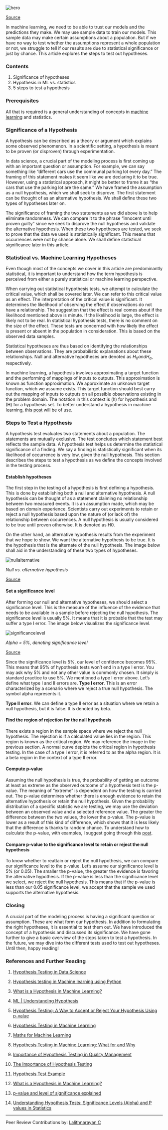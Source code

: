 
![hero](/engineering-education/hypothesis/hero.jpg)

[Source](https://images.unsplash.com/photo-1566314737379-76aaeadb0511?ixid=MXwxMjA3fDB8MHxwaG90by1wYWdlfHx8fGVufDB8fHw%3D&ixlib=rb-1.2.1&auto=format&fit=crop&w=653&q=80)

In machine learning, we need to be able to trust our models and the predictions they make. We may use sample data to train our models. This sample data may make certain assumptions about a population. But if we have no way to test whether the assumptions represent a whole population or not, we struggle to tell if our results are due to statistical significance or just by chance. This article explores the steps to test out hypotheses.

### Contents

1. Significance of hypotheses
2. Hypothesis in ML vs. statistics
3. 5 steps to test a hypothesis

### Prerequisites

All that is required is a general understanding of concepts in [machine learning](education/supervised-learning-algorithms/) and statistics.

### Significance of a Hypothesis

A hypothesis can be described as a theory or argument which explains some observed phenomenon. In a scientific setting, a hypothesis is meant to be proven (or disproven) through experimentation.

In data science, a crucial part of the modeling process is first coming up with an important question or assumption. For example, we can say something like “different cars use the communal parking lot every day.” The framing of this statement makes it seem like we are declaring it to be true. However, using a statistical approach, it might be better to frame it as “the cars that use the parking lot are the same.” We have framed the assumption as a null hypothesis, which we shall seek to disprove. The first statement can be thought of as an alternative hypothesis. We shall define these two types of hypotheses later on.

The significance of framing the two statements as we did above is to help eliminate randomness. We can compare it to the phrase “innocent until proven guilty” since we seek to disprove the null hypothesis and validate the alternative hypothesis. When these two hypotheses are tested, we seek to prove that the data we used is statistically significant. This means that occurrences were not by chance alone. We shall define statistical significance later in this article.

### Statistical vs. Machine Learning Hypotheses

Even though most of the concepts we cover in this article are predominantly statistical, it is important to understand how the term hypothesis is perceived from either a purely statistical or machine learning perspective.

When carrying out statistical hypothesis tests, we attempt to calculate the critical value, which shall be covered later. We can refer to this critical value as an effect.
The interpretation of the critical value is significant. It determines the likelihood of observing the effect if observations do not have a relationship. The suggestion that the effect is real comes about if the likelihood mentioned above is minute. If the likelihood is large, the effect is likely not to be real. In statistical hypothesis tests, there is no comment on the size of the effect. These tests are concerned with how likely the effect is present or absent in the population in consideration. This is based on the observed data samples.

Statistical hypotheses are thus based on identifying the relationships between observations. They are probabilistic explanations about these relationships. Null and alternative hypotheses are denoted as $H_0 and H_a$, respectively.

In machine learning, a hypothesis involves approximating a target function and the performing of mappings of inputs to outputs. This approximation is known as function approximation. We approximate an unknown target function, which we assume exists. This target function should best carry out the mapping of inputs to outputs on all possible observations existing in the problem domain. The notation in this context is (h) for hypothesis and (H) for a hypothesis set. To better understand a hypothesis in machine learning, this [post](https://www.geeksforgeeks.org/ml-understanding-hypothesis/) will be of use.

### Steps to Test a Hypothesis

A hypothesis test evaluates two statements about a population. The statements are mutually exclusive. The test concludes which statement best reflects the sample data. A hypothesis test helps us determine the statistical significance of a finding. We say a finding is statistically significant when its likelihood of occurrence is very low, given the null hypothesis. This section describes the steps to test a hypothesis as we define the concepts involved in the testing process.

#### Establish hypotheses

The first step in the testing of a hypothesis is first defining a hypothesis. This is done by establishing both a null and alternative hypothesis. A null hypothesis can be thought of as a statement claiming no relationship between two measured events. It is an assumption made, which may be based on domain experience. Scientists carry out experiments to retain or reject a null hypothesis based upon the nature of (or lack of) the relationship between occurrences. A null hypothesis is usually considered to be true until proven otherwise. It is denoted as H0.

On the other hand, an alternative hypothesis results from the experiment that we hope to show. We want the alternative hypothesis to be true. It is the hypothesis that is the alternate of the null hypothesis. The image below shall aid in the understanding of these two types of hypotheses.

![nullalternative](/engineering-education/hypothesis/nullalternative.png)

*Null vs. alternative hypothesis*

[Source](https://towardsdatascience.com/hypothesis-testing-in-machine-learning-using-python-a0dc89e169ce)

#### Set a significance level

After forming our null and alternative hypotheses, we should select a significance level. This is the measure of the influence of the evidence that needs to be available in a sample before rejecting the null hypothesis. The significance level is usually 5%. It means that it is probable that the test may suffer a type I error. The image below visualizes the significance level.

![significancelevel](/engineering-education/hypothesis/significancelevel.png)

*Alpha = 5%, denoting significance level*

[Source](https://www.edugrad.com/tutorials/maths-for-machine-learning/56)

Since the significance level is 5%, our level of confidence becomes 95%. This means that 95% of hypothesis tests won’t end in a type I error. You may ask why 5% and not any other value is commonly chosen. It simply is standard practice to use 5%.
We mentioned a type I error above. Let’s define what type I and II errors are.
**Type I error**. This is an error characterized by a scenario where we reject a true null hypothesis. The symbol alpha represents it.

**Type II error**. We can define a type II error as a situation where we retain a null hypothesis, but it is false. It is denoted by beta.

#### Find the region of rejection for the null hypothesis

There exists a region in the sample space where we reject the null hypothesis. The rejection is if a calculated value lies in the region. This region is known as the critical region. We may reference the image in the previous section. A normal curve depicts the critical region in hypothesis testing. In the case of a type I error, it is referred to as the alpha region. It is a beta region in the context of a type II error.

#### Compute p-value

Assuming the null hypothesis is true, the probability of getting an outcome at least as extreme as the observed outcome of a hypothesis test is the p-value. The meaning of “extreme” is dependent on how the testing is carried out. The p-value determines whether there is enough evidence to retain the alternative hypothesis or retain the null hypothesis.
Given the probability distribution of a specific statistic we are testing, we may use the deviation between an observed value and a selected reference value. The greater the difference between the two values, the lower the p-value. The p-value is lower as a result of this kind of difference, which shows that it is less likely that the difference is thanks to random chance.
To understand how to calculate the p-value, with examples, I suggest going through this [post](https://www.wallstreetmojo.com/p-value-formula/).

#### Compare p-value to the significance level to retain or reject the null hypothesis

To know whether to reattain or reject the null hypothesis, we can compare our significance level to the p-value. Let’s assume our significance level is 5% (or 0.05). The smaller the p-value, the greater the evidence is favoring the alternative hypothesis. If the p-value is less than the significance level we select, we reject the null hypothesis. This means that if the p-value is less than our 0.05 significance level, we accept that the sample we used supports the alternative hypothesis.

### Closing

A crucial part of the modeling process is having a significant question or assumption. These are what form our hypothesis. In addition to formulating the right hypotheses, it is essential to test them out. We have introduced the concept of a hypothesis and discussed its significance. We have gone further to give a basic overview of the steps taken to test a hypothesis. In the future, we may dive into the different tests used to test out hypotheses. Until then, happy reading!

### References and Further Reading

1. [Hypothesis Testing in Data Science](https://towardsdatascience.com/hypothesis-testing-in-data-science-875e9d24785e)

2. [Hypothesis testing in Machine learning using Python](https://towardsdatascience.com/hypothesis-testing-in-machine-learning-using-python-a0dc89e169ce)

3. [What is a Hypothesis in Machine Learning?](https://machinelearningmastery.com/what-is-a-hypothesis-in-machine-learning/#:~:text=A%20scientific%20hypothesis%20is%20a%20provisional%20explanation%20for,a%20target%20function%20for%20mapping%20inputs%20to%20outputs.)

4. [ML | Understanding Hypothesis](https://www.geeksforgeeks.org/ml-understanding-hypothesis/)

5. [Hypothesis Testing: A Way to Accept or Reject Your Hypothesis Using p-value](https://www.analyticsvidhya.com/blog/2020/07/hypothesis-testing-68351/)

6. [Hypothesis Testing in Machine Learning](https://www.datacamp.com/community/tutorials/hypothesis-testing-machine-learning)

7. [Maths for Machine Learning](https://www.edugrad.com/tutorials/maths-for-machine-learning/56)

8. [Hypothesis Testing in Machine Learning: What for and Why](https://medium.com/dataseries/hypothesis-testing-in-machine-learning-what-for-and-why-ad6ddf3d7af2)

9. [Importance of Hypothesis Testing in Quality Management](https://www.datasciencecentral.com/profiles/blogs/importance-of-hypothesis-testing-in-quality-management)

10. [The Importance of Hypothesis Testing](https://sciencing.com/the-importance-of-hypothesis-testing-12750921.html)

11. [Hypothesis Test Example](https://www.thoughtco.com/hypothesis-test-example-3126384)

12. [What is a Hypothesis in Machine Learning?](http://signalsurgeon.com/what-is-a-hypothesis-in-machine-learning/)

13. [p-value and level of significance explained](https://www.datasciencecentral.com/profiles/blogs/p-value-and-level-of-significance-explained)

14. [Understanding Hypothesis Tests: Significance Levels (Alpha) and P values in Statistics](https://blog.minitab.com/blog/adventures-in-statistics-2/understanding-hypothesis-tests-significance-levels-alpha-and-p-values-in-statistics)

---
Peer Review Contributions by: [Lalithnarayan C](/engineering-education/authors/lalithnarayan-c/)

<!-- MathJax script -->
<script type="text/javascript" async
    src="https://cdnjs.cloudflare.com/ajax/libs/mathjax/2.7.1/MathJax.js?config=TeX-AMS-MML_HTMLorMML">
    MathJax.Hub.Config({
    tex2jax: {
      inlineMath: [['$','$'], ['\\(','\\)']],
      displayMath: [['$$','$$']],
      processEscapes: true,
      processEnvironments: true,
      skipTags: ['script', 'noscript', 'style', 'textarea', 'pre'],
      TeX: { equationNumbers: { autoNumber: "AMS" },
           extensions: ["AMSmath.js", "AMSsymbols.js"] }
    }
    });
    MathJax.Hub.Queue(function() {
      // Fix <code> tags after MathJax finishes running. This is a
      // hack to overcome a shortcoming of Markdown. Discussion at
      // https://github.com/mojombo/jekyll/issues/199
      var all = MathJax.Hub.getAllJax(), i;
      for(i = 0; i < all.length; i += 1) {
          all[i].SourceElement().parentNode.className += ' has-jax';
      }
    });
    MathJax.Hub.Config({
    // Autonumbering by mathjax
    TeX: { equationNumbers: { autoNumber: "AMS" } }
    });
  </script>
